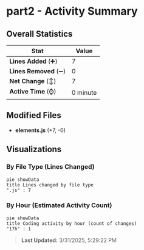# part2 - Activity Summary 

## Overall Statistics

| Stat                   | Value                                                             |
| ---------------------- | ----------------------------------------------------------------- |
| **Lines Added** (➕)   | 7                                          |
| **Lines Removed** (➖) | 0                                        |
| **Net Change** (↕)    | 7                |
| **Active Time** (⌚)   | 0 minute |


## Modified Files
- **elements.js** (+7, -0)

## Visualizations

### By File Type (Lines Changed)

```mermaid
pie showData
title Lines changed by file type
".js" : 7
```

### By Hour (Estimated Activity Count)

```mermaid
pie showData
title Coding activity by hour (count of changes)
"17h" : 1
```


> **Last Updated:** 3/31/2025, 5:29:22 PM